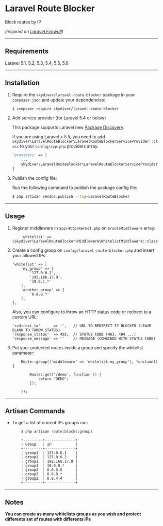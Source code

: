 # Laravel Route Blocker

Block routes by IP

*(inspired on [Laravel Firewall](https://github.com/antonioribeiro/firewall))*

---

## Requirements
Laravel 5.1. 5.2, 5.3, 5.4, 5.5, 5.6

---

## Installation

1) Require the `skydiver/laravel-route-blocker` package in your `composer.json` and update your dependencies:

    ```bash
    $ composer require skydiver/laravel-route-blocker
    ```

2) Add service provider (for Laravel 5.4 or below)

    This package supports Laravel new [Package Discovery](https://laravel.com/docs/5.5/packages#package-discovery).
    
    If you are using Laravel < 5.5, you need to add `Skydiver\LaravelRouteBlocker\LaravelRouteBlockerServiceProvider::class` to your `config/app.php` providers array:
    
    ```php
    'providers' => [ 
        ...
        Skydiver\LaravelRouteBlocker\LaravelRouteBlockerServiceProvider::class,
    ]
    ```

3) Publish the config file:

    Run the following command to publish the package config file:
    
    ```bash
    $ php artisan vendor:publish --tag=LaravelRouteBlocker
    ```

---

## Usage

1) Register middleware in `app/Http/Kernel.php` on `$routeMiddleware` array:
    ```
        'whitelist' => \Skydiver\LaravelRouteBlocker\Middleware\WhitelistMiddleware::class,
    ```

2) Create a config group on `config/laravel-route-blocker.php` and insert your allowed IPs:
    ```
    'whitelist' => [
        'my_group' => [
            '127.0.0.1',
            '192.168.17.0',
            '10.0.1.*'
        ],
        'another_group' => [
            '8.8.8.*'
        ],
    ],
    ```
    
    Also, you can configure to throw an HTTP status code or redirect to a custom URL:
    ```
    'redirect_to'      => '',   // URL TO REDIRECT IF BLOCKED (LEAVE BLANK TO THROW STATUS)
    'response_status'  => 403,  // STATUS CODE (403, 404 ...)
    'response_message' => ''    // MESSAGE (COMBINED WITH STATUS CODE)
    ```

3) Put your protected routes inside a group and specify the whitelist parameter:
    ```
        Route::group(['middleware' => 'whitelist:my_group'], function() {
    
            Route::get('/demo', function () {
                return "DEMO";
            });
    
        });
    ```

---

## Artisan Commands
* To get a list of current IPs groups run:

    ```
        $ php artisan route:blocks:groups
    ```
    
    ```
        +---------+--------------+
        | Group   | IP           |
        +---------+--------------+
        | group1  | 127.0.0.1    |
        | group1  | 127.0.0.2    |
        | group1  | 192.168.17.0 |
        | group1  | 10.0.0.*     |
        | group2  | 8.8.8.8      |
        | group2  | 8.8.8.*      |
        | group2  | 8.8.4.4      |
        +---------+--------------+
    ```

---

## Notes

**You can create as many whitelists groups as you wish and protect differents set of routes with differents IPs**
